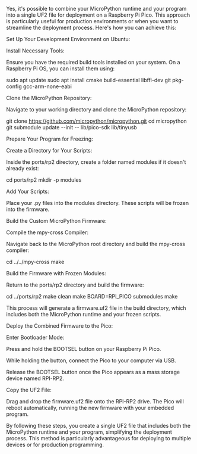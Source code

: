 Yes, it's possible to combine your MicroPython runtime and your program into a single UF2 file for deployment on a Raspberry Pi Pico. This approach is particularly useful for production environments or when you want to streamline the deployment process. Here's how you can achieve this:

Set Up Your Development Environment on Ubuntu:

Install Necessary Tools:

Ensure you have the required build tools installed on your system. On a Raspberry Pi OS, you can install them using:

sudo apt update
sudo apt install cmake build-essential libffi-dev git pkg-config gcc-arm-none-eabi

Clone the MicroPython Repository:

Navigate to your working directory and clone the MicroPython repository:

git clone https://github.com/micropython/micropython.git
cd micropython
git submodule update --init -- lib/pico-sdk lib/tinyusb

Prepare Your Program for Freezing:

Create a Directory for Your Scripts:

Inside the ports/rp2 directory, create a folder named modules if it doesn't already exist:

cd ports/rp2
mkdir -p modules

Add Your Scripts:

Place your .py files into the modules directory. These scripts will be frozen into the firmware.

Build the Custom MicroPython Firmware:

Compile the mpy-cross Compiler:

Navigate back to the MicroPython root directory and build the mpy-cross compiler:

cd ../../mpy-cross
make

Build the Firmware with Frozen Modules:

Return to the ports/rp2 directory and build the firmware:

cd ../ports/rp2
make clean
make BOARD=RPI_PICO submodules
make

This process will generate a firmware.uf2 file in the build directory, which includes both the MicroPython runtime and your frozen scripts.

Deploy the Combined Firmware to the Pico:

Enter Bootloader Mode:

Press and hold the BOOTSEL button on your Raspberry Pi Pico.

While holding the button, connect the Pico to your computer via USB.

Release the BOOTSEL button once the Pico appears as a mass storage device named RPI-RP2.

Copy the UF2 File:

Drag and drop the firmware.uf2 file onto the RPI-RP2 drive. The Pico will reboot automatically, running the new firmware with your embedded program.

By following these steps, you create a single UF2 file that includes both the MicroPython runtime and your program, simplifying the deployment process. This method is particularly advantageous for deploying to multiple devices or for production programming. 

